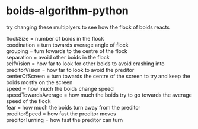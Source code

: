 # boids-algorithm-python

try changing these multiplyers to see how the flock of boids reacts <br>

flockSize = number of boids in the flock <br>
coodination = turn towards average angle of flock <br>
grouping = turn towards to the centre of the flock <br>
separation = avoid other boids in the flock <br>
selfVision = how far to look for other boids to avoid crashing into <br>
preditorVision = how far to look to avoid the preditor <br>
centerOfScreen = turn towards the centre of the screen to try and keep the boids mostly on the screen <br>
speed = how much the boids change speed <br>
speedTowardsAverage = how much the boids try to go towards the average speed of the flock <br>
fear = how much the boids turn away from the preditor <br>
preditorSpeed = how fast the preditor moves <br>
preditorTurning = how fast the preditor can turn <br>

